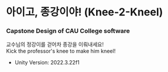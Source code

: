 # 아이고, 종강이야! (Knee-2-Kneel)
### Capstone Design of CAU College software
교수님의 정강이를 걷어차 종강을 이뤄내세요!   
Kick the professor's knee to make him kneel!   

- Unity Version: 2022.3.22f1
